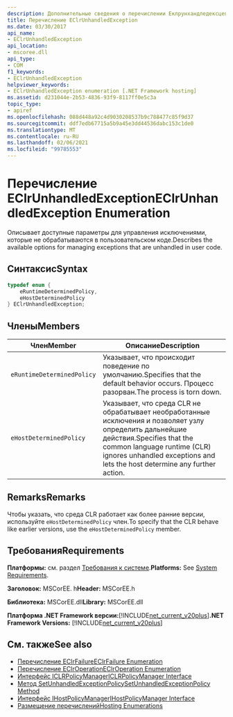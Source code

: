 ```yaml
---
description: Дополнительные сведения о перечислении Еклрунхандледексцептион
title: Перечисление EClrUnhandledException
ms.date: 03/30/2017
api_name:
- EClrUnhandledException
api_location:
- mscoree.dll
api_type:
- COM
f1_keywords:
- EClrUnhandledException
helpviewer_keywords:
- EClrUnhandledException enumeration [.NET Framework hosting]
ms.assetid: d231044e-2b53-4836-93f9-8117ff0e5c3a
topic_type:
- apiref
ms.openlocfilehash: 088d448a92c4d9030208537b9c788477c85f9d37
ms.sourcegitcommit: ddf7edb67715a5b9a45e3dd44536dabc153c1de0
ms.translationtype: MT
ms.contentlocale: ru-RU
ms.lasthandoff: 02/06/2021
ms.locfileid: "99785553"
---
```

# <a name="eclrunhandledexception-enumeration"></a><span data-ttu-id="30ca6-103">Перечисление EClrUnhandledException</span><span class="sxs-lookup"><span data-stu-id="30ca6-103">EClrUnhandledException Enumeration</span></span>

<span data-ttu-id="30ca6-104">Описывает доступные параметры для управления исключениями, которые не обрабатываются в пользовательском коде.</span><span class="sxs-lookup"><span data-stu-id="30ca6-104">Describes the available options for managing exceptions that are unhandled in user code.</span></span>  
  
## <a name="syntax"></a><span data-ttu-id="30ca6-105">Синтаксис</span><span class="sxs-lookup"><span data-stu-id="30ca6-105">Syntax</span></span>  
  
```cpp  
typedef enum {  
    eRuntimeDeterminedPolicy,  
    eHostDeterminedPolicy  
} EClrUnhandledException;  
```  
  
## <a name="members"></a><span data-ttu-id="30ca6-106">Члены</span><span class="sxs-lookup"><span data-stu-id="30ca6-106">Members</span></span>  
  
|<span data-ttu-id="30ca6-107">Член</span><span class="sxs-lookup"><span data-stu-id="30ca6-107">Member</span></span>|<span data-ttu-id="30ca6-108">Описание</span><span class="sxs-lookup"><span data-stu-id="30ca6-108">Description</span></span>|  
|------------|-----------------|  
|`eRuntimeDeterminedPolicy`|<span data-ttu-id="30ca6-109">Указывает, что происходит поведение по умолчанию.</span><span class="sxs-lookup"><span data-stu-id="30ca6-109">Specifies that the default behavior occurs.</span></span> <span data-ttu-id="30ca6-110">Процесс разорван.</span><span class="sxs-lookup"><span data-stu-id="30ca6-110">The process is torn down.</span></span>|  
|`eHostDeterminedPolicy`|<span data-ttu-id="30ca6-111">Указывает, что среда CLR не обрабатывает необработанные исключения и позволяет узлу определить дальнейшие действия.</span><span class="sxs-lookup"><span data-stu-id="30ca6-111">Specifies that the common language runtime (CLR) ignores unhandled exceptions and lets the host determine any further action.</span></span>|  
  
## <a name="remarks"></a><span data-ttu-id="30ca6-112">Remarks</span><span class="sxs-lookup"><span data-stu-id="30ca6-112">Remarks</span></span>  

 <span data-ttu-id="30ca6-113">Чтобы указать, что среда CLR работает как более ранние версии, используйте `eHostDeterminedPolicy` член.</span><span class="sxs-lookup"><span data-stu-id="30ca6-113">To specify that the CLR behave like earlier versions, use the `eHostDeterminedPolicy` member.</span></span>  
  
## <a name="requirements"></a><span data-ttu-id="30ca6-114">Требования</span><span class="sxs-lookup"><span data-stu-id="30ca6-114">Requirements</span></span>  

 <span data-ttu-id="30ca6-115">**Платформы:** см. раздел [Требования к системе](../../get-started/system-requirements.md).</span><span class="sxs-lookup"><span data-stu-id="30ca6-115">**Platforms:** See [System Requirements](../../get-started/system-requirements.md).</span></span>  
  
 <span data-ttu-id="30ca6-116">**Заголовок:** MSCorEE. h</span><span class="sxs-lookup"><span data-stu-id="30ca6-116">**Header:** MSCorEE.h</span></span>  
  
 <span data-ttu-id="30ca6-117">**Библиотека:** MSCorEE.dll</span><span class="sxs-lookup"><span data-stu-id="30ca6-117">**Library:** MSCorEE.dll</span></span>  
  
 <span data-ttu-id="30ca6-118">**Платформа .NET Framework версии:**[!INCLUDE[net_current_v20plus](../../../../includes/net-current-v20plus-md.md)]</span><span class="sxs-lookup"><span data-stu-id="30ca6-118">**.NET Framework Versions:** [!INCLUDE[net_current_v20plus](../../../../includes/net-current-v20plus-md.md)]</span></span>  
  
## <a name="see-also"></a><span data-ttu-id="30ca6-119">См. также</span><span class="sxs-lookup"><span data-stu-id="30ca6-119">See also</span></span>

- [<span data-ttu-id="30ca6-120">Перечисление EClrFailure</span><span class="sxs-lookup"><span data-stu-id="30ca6-120">EClrFailure Enumeration</span></span>](eclrfailure-enumeration.md)
- [<span data-ttu-id="30ca6-121">Перечисление EClrOperation</span><span class="sxs-lookup"><span data-stu-id="30ca6-121">EClrOperation Enumeration</span></span>](eclroperation-enumeration.md)
- [<span data-ttu-id="30ca6-122">Интерфейс ICLRPolicyManager</span><span class="sxs-lookup"><span data-stu-id="30ca6-122">ICLRPolicyManager Interface</span></span>](iclrpolicymanager-interface.md)
- [<span data-ttu-id="30ca6-123">Метод SetUnhandledExceptionPolicy</span><span class="sxs-lookup"><span data-stu-id="30ca6-123">SetUnhandledExceptionPolicy Method</span></span>](iclrpolicymanager-setunhandledexceptionpolicy-method.md)
- [<span data-ttu-id="30ca6-124">Интерфейс IHostPolicyManager</span><span class="sxs-lookup"><span data-stu-id="30ca6-124">IHostPolicyManager Interface</span></span>](ihostpolicymanager-interface.md)
- [<span data-ttu-id="30ca6-125">Размещение перечислений</span><span class="sxs-lookup"><span data-stu-id="30ca6-125">Hosting Enumerations</span></span>](hosting-enumerations.md)
